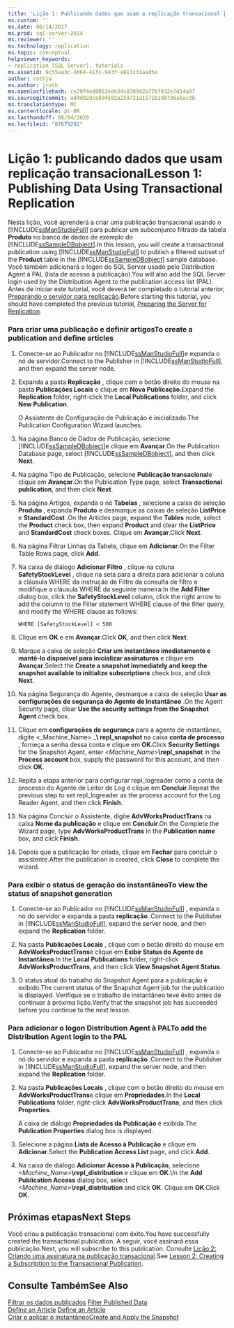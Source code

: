 ```yaml
---
title: 'Lição 1: Publicando dados que usam a replicação transacional | Microsoft Docs'
ms.custom: ''
ms.date: 06/14/2017
ms.prod: sql-server-2014
ms.reviewer: ''
ms.technology: replication
ms.topic: conceptual
helpviewer_keywords:
- replication [SQL Server], tutorials
ms.assetid: 9c55aa3c-4664-41fc-943f-e817c31aad5e
author: rothja
ms.author: jroth
ms.openlocfilehash: ce20f4ed8863ede34c8709d2b77bf032e7d14a97
ms.sourcegitcommit: ad4d92dce894592a259721a1571b1d8736abacdb
ms.translationtype: MT
ms.contentlocale: pt-BR
ms.lasthandoff: 08/04/2020
ms.locfileid: "87679292"
---
```

# <a name="lesson-1-publishing-data-using-transactional-replication"></a><span data-ttu-id="19c87-102">Lição 1: publicando dados que usam replicação transacional</span><span class="sxs-lookup"><span data-stu-id="19c87-102">Lesson 1: Publishing Data Using Transactional Replication</span></span>
  <span data-ttu-id="19c87-103"> Nesta lição, você aprenderá a criar uma publicação transacional usando o [!INCLUDE[ssManStudioFull](../../includes/ssmanstudiofull-md.md)] para publicar um subconjunto filtrado da tabela **Produto** no banco de dados de exemplo do [!INCLUDE[ssSampleDBobject](../../includes/sssampledbobject-md.md)].</span><span class="sxs-lookup"><span data-stu-id="19c87-103">In this lesson, you will create a transactional publication using [!INCLUDE[ssManStudioFull](../../includes/ssmanstudiofull-md.md)] to publish a filtered subset of the **Product** table in the [!INCLUDE[ssSampleDBobject](../../includes/sssampledbobject-md.md)] sample database.</span></span> <span data-ttu-id="19c87-104">Você também adicionará o logon do SQL Server usado pelo Distribution Agent à PAL (lista de acesso à publicação).</span><span class="sxs-lookup"><span data-stu-id="19c87-104">You will also add the SQL Server login used by the Distribution Agent to the publication access list (PAL).</span></span> <span data-ttu-id="19c87-105">Antes de iniciar este tutorial, você deverá ter completado o tutorial anterior, [Preparando o servidor para replicação](tutorial-preparing-the-server-for-replication.md).</span><span class="sxs-lookup"><span data-stu-id="19c87-105">Before starting this tutorial, you should have completed the previous tutorial, [Preparing the Server for Replication](tutorial-preparing-the-server-for-replication.md).</span></span>  
  
### <a name="to-create-a-publication-and-define-articles"></a><span data-ttu-id="19c87-106">Para criar uma publicação e definir artigos</span><span class="sxs-lookup"><span data-stu-id="19c87-106">To create a publication and define articles</span></span>  
  
1.  <span data-ttu-id="19c87-107">Conecte-se ao Publicador no [!INCLUDE[ssManStudioFull](../../includes/ssmanstudiofull-md.md)]e expanda o nó de servidor.</span><span class="sxs-lookup"><span data-stu-id="19c87-107">Connect to the Publisher in [!INCLUDE[ssManStudioFull](../../includes/ssmanstudiofull-md.md)], and then expand the server node.</span></span>  
  
2.  <span data-ttu-id="19c87-108">Expanda a pasta **Replicação** , clique com o botão direito do mouse na pasta **Publicações Locais** e clique em **Nova Publicação**.</span><span class="sxs-lookup"><span data-stu-id="19c87-108">Expand the **Replication** folder, right-click the **Local Publications** folder, and click **New Publication**.</span></span>  
  
     <span data-ttu-id="19c87-109">O Assistente de Configuração de Publicação é inicializado.</span><span class="sxs-lookup"><span data-stu-id="19c87-109">The Publication Configuration Wizard launches.</span></span>  
  
3.  <span data-ttu-id="19c87-110">Na página Banco de Dados de Publicação, selecione [!INCLUDE[ssSampleDBobject](../../includes/sssampledbobject-md.md)]e clique em **Avançar**.</span><span class="sxs-lookup"><span data-stu-id="19c87-110">On the Publication Database page, select [!INCLUDE[ssSampleDBobject](../../includes/sssampledbobject-md.md)], and then click **Next**.</span></span>  
  
4.  <span data-ttu-id="19c87-111">Na página Tipo de Publicação, selecione **Publicação transacional**e clique em **Avançar**.</span><span class="sxs-lookup"><span data-stu-id="19c87-111">On the Publication Type page, select **Transactional publication**, and then click **Next**.</span></span>  
  
5.  <span data-ttu-id="19c87-112">Na página Artigos, expanda o nó **Tabelas** , selecione a caixa de seleção **Produto** , expanda **Produto** e desmarque as caixas de seleção **ListPrice** e **StandardCost** .</span><span class="sxs-lookup"><span data-stu-id="19c87-112">On the Articles page, expand the **Tables** node, select the **Product** check box, then expand **Product** and clear the **ListPrice** and **StandardCost** check boxes.</span></span> <span data-ttu-id="19c87-113">Clique em **Avançar**.</span><span class="sxs-lookup"><span data-stu-id="19c87-113">Click **Next**.</span></span>  
  
6.  <span data-ttu-id="19c87-114">Na página Filtrar Linhas da Tabela, clique em **Adicionar**.</span><span class="sxs-lookup"><span data-stu-id="19c87-114">On the Filter Table Rows page, click **Add**.</span></span>  
  
7.  <span data-ttu-id="19c87-115">Na caixa de diálogo **Adicionar Filtro** , clique na coluna **SafetyStockLevel** , clique na seta para a direita para adicionar a coluna à cláusula WHERE da instrução de Filtro da consulta de filtro e modifique a cláusula WHERE da seguinte maneira:</span><span class="sxs-lookup"><span data-stu-id="19c87-115">In the **Add Filter** dialog box, click the **SafetyStockLevel** column, click the right arrow to add the column to the Filter statement WHERE clause of the filter query, and modify the WHERE clause as follows:</span></span>  
  
    ```  
    WHERE [SafetyStockLevel] < 500  
    ```  
  
8.  <span data-ttu-id="19c87-116">Clique em **OK** e em **Avançar**.</span><span class="sxs-lookup"><span data-stu-id="19c87-116">Click **OK**, and then click **Next**.</span></span>  
  
9. <span data-ttu-id="19c87-117">Marque a caixa de seleção **Criar um instantâneo imediatamente e mantê-lo disponível para inicializar assinaturas** e clique em **Avançar**.</span><span class="sxs-lookup"><span data-stu-id="19c87-117">Select the **Create a snapshot immediately and keep the snapshot available to initialize subscriptions** check box, and click **Next**.</span></span>  
  
10. <span data-ttu-id="19c87-118">Na página Segurança do Agente, desmarque a caixa de seleção **Usar as configurações de segurança do Agente de Instantâneo** .</span><span class="sxs-lookup"><span data-stu-id="19c87-118">On the Agent Security page, clear **Use the security settings from the Snapshot Agent** check box.</span></span>  
  
11. <span data-ttu-id="19c87-119">Clique em **configurações de segurança** para a agente de instantâneo, digite \<_Machine_Name> _**\ repl_snapshot** na caixa **conta de processo** , forneça a senha dessa conta e clique em **OK**.</span><span class="sxs-lookup"><span data-stu-id="19c87-119">Click **Security Settings** for the Snapshot Agent, enter \<_Machine_Name>_**\repl_snapshot** in the **Process account** box, supply the password for this account, and then click **OK**.</span></span>  
  
12. <span data-ttu-id="19c87-120">Repita a etapa anterior para configurar repl_logreader como a conta de processo do Agente de Leitor de Log e clique em **Concluir**.</span><span class="sxs-lookup"><span data-stu-id="19c87-120">Repeat the previous step to set repl_logreader as the process account for the Log Reader Agent, and then click **Finish**.</span></span>  
  
13. <span data-ttu-id="19c87-121">Na página Concluir o Assistente, digite **AdvWorksProductTrans** na caixa **Nome da publicação** e clique em **Concluir**.</span><span class="sxs-lookup"><span data-stu-id="19c87-121">On the Complete the Wizard page, type **AdvWorksProductTrans** in the **Publication name** box, and click **Finish**.</span></span>  
  
14. <span data-ttu-id="19c87-122">Depois que a publicação for criada, clique em **Fechar** para concluir o assistente.</span><span class="sxs-lookup"><span data-stu-id="19c87-122">After the publication is created, click **Close** to complete the wizard.</span></span>  
  
### <a name="to-view-the-status-of-snapshot-generation"></a><span data-ttu-id="19c87-123">Para exibir o status de geração do instantâneo</span><span class="sxs-lookup"><span data-stu-id="19c87-123">To view the status of snapshot generation</span></span>  
  
1.  <span data-ttu-id="19c87-124">Conecte-se ao Publicador no [!INCLUDE[ssManStudioFull](../../includes/ssmanstudiofull-md.md)] , expanda o nó do servidor e expanda a pasta **replicação** .</span><span class="sxs-lookup"><span data-stu-id="19c87-124">Connect to the Publisher in [!INCLUDE[ssManStudioFull](../../includes/ssmanstudiofull-md.md)], expand the server node, and then expand the **Replication** folder.</span></span>  
  
2.  <span data-ttu-id="19c87-125">Na pasta **Publicações Locais** , clique com o botão direito do mouse em **AdvWorksProductTrans**e clique em **Exibir Status do Agente de Instantâneo**.</span><span class="sxs-lookup"><span data-stu-id="19c87-125">In the **Local Publications** folder, right-click **AdvWorksProductTrans**, and then click **View Snapshot Agent Status**.</span></span>  
  
3.  <span data-ttu-id="19c87-126">O status atual do trabalho do Snapshot Agent para a publicação é exibido.</span><span class="sxs-lookup"><span data-stu-id="19c87-126">The current status of the Snapshot Agent job for the publication is displayed.</span></span> <span data-ttu-id="19c87-127">Verifique se o trabalho de instantâneo teve êxito antes de continuar à próxima lição.</span><span class="sxs-lookup"><span data-stu-id="19c87-127">Verify that the snapshot job has succeeded before you continue to the next lesson.</span></span>  
  
### <a name="to-add-the-distribution-agent-login-to-the-pal"></a><span data-ttu-id="19c87-128">Para adicionar o logon Distribution Agent à PAL</span><span class="sxs-lookup"><span data-stu-id="19c87-128">To add the Distribution Agent login to the PAL</span></span>  
  
1.  <span data-ttu-id="19c87-129">Conecte-se ao Publicador no [!INCLUDE[ssManStudioFull](../../includes/ssmanstudiofull-md.md)] , expanda o nó do servidor e expanda a pasta **replicação** .</span><span class="sxs-lookup"><span data-stu-id="19c87-129">Connect to the Publisher in [!INCLUDE[ssManStudioFull](../../includes/ssmanstudiofull-md.md)], expand the server node, and then expand the **Replication** folder.</span></span>  
  
2.  <span data-ttu-id="19c87-130">Na pasta **Publicações Locais** , clique com o botão direito do mouse em **AdvWorksProductTrans**e clique em **Propriedades**.</span><span class="sxs-lookup"><span data-stu-id="19c87-130">In the **Local Publications** folder, right-click **AdvWorksProductTrans**, and then click **Properties**.</span></span>  
  
     <span data-ttu-id="19c87-131">A caixa de diálogo **Propriedades da Publicação** é exibida.</span><span class="sxs-lookup"><span data-stu-id="19c87-131">The **Publication Properties** dialog box is displayed.</span></span>  
  
3.  <span data-ttu-id="19c87-132">Selecione a página **Lista de Acesso à Publicação** e clique em **Adicionar**.</span><span class="sxs-lookup"><span data-stu-id="19c87-132">Select the **Publication Access List** page, and click **Add**.</span></span>  
  
4.  <span data-ttu-id="19c87-133">Na caixa de diálogo **Adicionar Acesso à Publicação**, selecione _<Machine_Name>_**\repl_distribution** e clique em **OK**.</span><span class="sxs-lookup"><span data-stu-id="19c87-133">\In the **Add Publication Access** dialog box, select _<Machine_Name>_**\repl_distribution** and click **OK**.</span></span> <span data-ttu-id="19c87-134">Clique em **OK**.</span><span class="sxs-lookup"><span data-stu-id="19c87-134">Click **OK**.</span></span>  
  
## <a name="next-steps"></a><span data-ttu-id="19c87-135">Próximas etapas</span><span class="sxs-lookup"><span data-stu-id="19c87-135">Next Steps</span></span>  
 <span data-ttu-id="19c87-136">Você criou a publicação transacional com êxito.</span><span class="sxs-lookup"><span data-stu-id="19c87-136">You have successfully created the transactional publication.</span></span> <span data-ttu-id="19c87-137">A seguir, você assinará essa publicação.</span><span class="sxs-lookup"><span data-stu-id="19c87-137">Next, you will subscribe to this publication.</span></span> <span data-ttu-id="19c87-138">Consulte [Lição 2: Criando uma assinatura na publicação transacional](lesson-2-creating-a-subscription-to-the-transactional-publication.md).</span><span class="sxs-lookup"><span data-stu-id="19c87-138">See [Lesson 2: Creating a Subscription to the Transactional Publication](lesson-2-creating-a-subscription-to-the-transactional-publication.md).</span></span>  
  
## <a name="see-also"></a><span data-ttu-id="19c87-139">Consulte Também</span><span class="sxs-lookup"><span data-stu-id="19c87-139">See Also</span></span>  
 <span data-ttu-id="19c87-140">[Filtrar os dados publicados](publish/filter-published-data.md) </span><span class="sxs-lookup"><span data-stu-id="19c87-140">[Filter Published Data](publish/filter-published-data.md) </span></span>  
 <span data-ttu-id="19c87-141">[Define an Article](publish/define-an-article.md) </span><span class="sxs-lookup"><span data-stu-id="19c87-141">[Define an Article](publish/define-an-article.md) </span></span>  
 [<span data-ttu-id="19c87-142">Criar e aplicar o instantâneo</span><span class="sxs-lookup"><span data-stu-id="19c87-142">Create and Apply the Snapshot</span></span>](create-and-apply-the-snapshot.md)  
  
  
